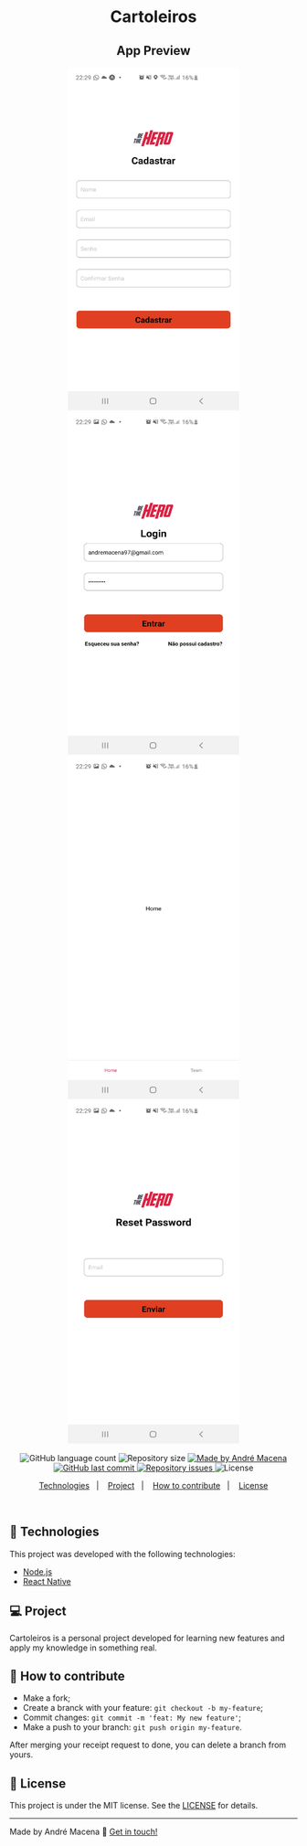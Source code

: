 <h1 align="center">
Cartoleiros
</h1>
<h2 align="center">
App Preview 
</h2>  

<p align="center">
  <img alt="desktop" src="./public/preview-readme/register.jpeg" width="300px" height="600px">
  <img alt="desktop" src="./public/preview-readme/login.jpeg" width="300px" height="600px">
  <img alt="desktop" src="./public/preview-readme/tela-home.jpeg" width="300px" height="600px">
  <img alt="desktop" src="./public/preview-readme/reset.jpeg" width="300px" height="600px">
</p>
<p align="center">
  <img alt="GitHub language count" src="https://img.shields.io/github/languages/count/andrmacena/cartoleiros-mobile?color=%2304D361">

  <img alt="Repository size" src="https://img.shields.io/github/repo-size/andrmacena/cartoleiros-mobile">
	
  <a href="https://www.linkedin.com/in/andr%C3%A9-macena-15275b12b/">
    <img alt="Made by André Macena" src="https://img.shields.io/badge/made%20by-andrmacena-%2304D361">
  </a>

  <a href="https://github.com/andrmacena/cartoleiros-mobile/commits/master">
    <img alt="GitHub last commit" src="https://img.shields.io/github/last-commit/andrmacena/cartoleiros-mobile">
  </a>

  <a href="https://github.com/andrmacena/cartoleiros-mobile/issues">
    <img alt="Repository issues" src="https://img.shields.io/github/issues/andrmacena/cartoleiros-mobile">
  </a>

  <img alt="License" src="https://img.shields.io/badge/license-MIT-brightgreen">
</p>

<p align="center">
  <a href="#rocket-Technologies">Technologies</a>&nbsp;&nbsp;&nbsp;|&nbsp;&nbsp;&nbsp;
  <a href="#-project">Project</a>&nbsp;&nbsp;&nbsp;|&nbsp;&nbsp;&nbsp;
  <a href="#-how-to-contribute">How to contribute</a>&nbsp;&nbsp;&nbsp;|&nbsp;&nbsp;&nbsp;
  <a href="#memo-license">License</a>
</p>

<br>


## 🚀 Technologies

This project was developed with the following technologies:

- [Node.js](https://nodejs.org/en/) 
- [React Native](https://reactnative.dev/)

## 💻 Project

Cartoleiros is a personal project developed for learning new features and apply my knowledge in something real. 


## 🤔 How to contribute

- Make a fork;
- Create a branck with your feature: `git checkout -b my-feature`;
- Commit changes: `git commit -m 'feat: My new feature'`;
- Make a push to your branch: `git push origin my-feature`.

After merging your receipt request to done, you can delete a branch from yours.

## 📝 License

This project is under the MIT license. See the [LICENSE](LICENSE.md) for details.

---

Made by André Macena :wave: [Get in touch!](https://www.linkedin.com/in/andr%C3%A9-macena-15275b12b/)